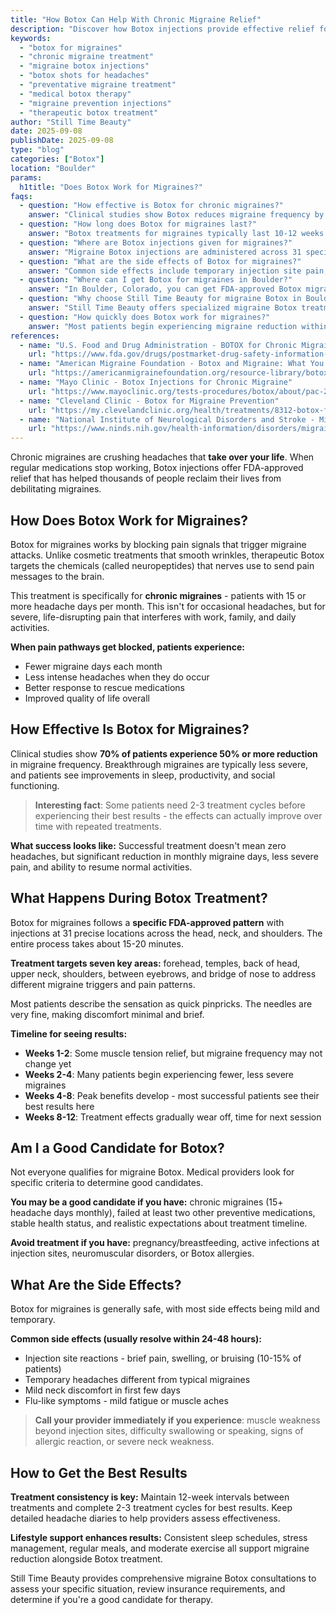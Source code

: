 ```yaml
---
title: "How Botox Can Help With Chronic Migraine Relief"
description: "Discover how Botox injections provide effective relief for chronic migraines. Learn about treatment benefits, procedures, costs, and what to expect from medical Botox therapy."
keywords: 
  - "botox for migraines"
  - "chronic migraine treatment"
  - "migraine botox injections"
  - "botox shots for headaches"
  - "preventative migraine treatment"
  - "medical botox therapy"
  - "migraine prevention injections"
  - "therapeutic botox treatment"
author: "Still Time Beauty"
date: 2025-09-08
publishDate: 2025-09-08
type: "blog"
categories: ["Botox"]
location: "Boulder"
params:
  h1title: "Does Botox Work for Migraines?"
faqs:
  - question: "How effective is Botox for chronic migraines?"
    answer: "Clinical studies show Botox reduces migraine frequency by 50% or more in approximately 70% of patients with chronic migraines. The treatment typically decreases both the number of migraine days per month and the intensity of headache pain."
  - question: "How long does Botox for migraines last?"
    answer: "Botox treatments for migraines typically last 10-12 weeks. Patients usually receive injections every 3 months to maintain optimal migraine prevention. Some patients may experience longer-lasting effects after multiple treatment sessions."
  - question: "Where are Botox injections given for migraines?"
    answer: "Migraine Botox injections are administered across 31 specific sites including the forehead, temples, back of the head, neck, and upper shoulders. The treatment follows FDA-approved injection patterns targeting muscles involved in migraine pain pathways."
  - question: "What are the side effects of Botox for migraines?"
    answer: "Common side effects include temporary injection site pain, mild bruising, and occasional headache immediately after treatment. Rare side effects may include neck weakness or flu-like symptoms. Most side effects resolve within 24-48 hours."
  - question: "Where can I get Botox for migraines in Boulder?"
    answer: "In Boulder, Colorado, you can get FDA-approved Botox migraine treatments at Still Time Beauty, where our Board-Certified Nurse Practitioner specializes in therapeutic Botox injections for chronic migraine prevention with proven results."
  - question: "Why choose Still Time Beauty for migraine Botox in Boulder?"
    answer: "Still Time Beauty offers specialized migraine Botox treatments in Boulder with a Board-Certified Nurse Practitioner, personalized treatment plans, comprehensive follow-up care, and a comfortable clinical environment designed for therapeutic treatments."
  - question: "How quickly does Botox work for migraines?"
    answer: "Most patients begin experiencing migraine reduction within 2-4 weeks after their first treatment. Maximum benefits typically develop by 6-8 weeks. Some patients may require 2-3 treatment cycles to achieve optimal results."
references:
  - name: "U.S. Food and Drug Administration - BOTOX for Chronic Migraine"
    url: "https://www.fda.gov/drugs/postmarket-drug-safety-information-patients-and-providers/botox-onabotulinumtoxina-chronic-migraine"
  - name: "American Migraine Foundation - Botox and Migraine: What You Need to Know"
    url: "https://americanmigrainefoundation.org/resource-library/botox-and-migraine/"
  - name: "Mayo Clinic - Botox Injections for Chronic Migraine"
    url: "https://www.mayoclinic.org/tests-procedures/botox/about/pac-20384658"
  - name: "Cleveland Clinic - Botox for Migraine Prevention"
    url: "https://my.clevelandclinic.org/health/treatments/8312-botox-for-migraine-prevention"
  - name: "National Institute of Neurological Disorders and Stroke - Migraine Research and Treatment"
    url: "https://www.ninds.nih.gov/health-information/disorders/migraine"
---
```


Chronic migraines are crushing headaches that **take over your life**. When regular medications stop working, Botox injections offer FDA-approved relief that has helped thousands of people reclaim their lives from debilitating migraines.

## How Does Botox Work for Migraines?

Botox for migraines works by blocking pain signals that trigger migraine attacks. Unlike cosmetic treatments that smooth wrinkles, therapeutic Botox targets the chemicals (called neuropeptides) that nerves use to send pain messages to the brain.

This treatment is specifically for **chronic migraines** - patients with 15 or more headache days per month. This isn't for occasional headaches, but for severe, life-disrupting pain that interferes with work, family, and daily activities.

**When pain pathways get blocked, patients experience:**
- Fewer migraine days each month
- Less intense headaches when they do occur
- Better response to rescue medications
- Improved quality of life overall

## How Effective Is Botox for Migraines?

Clinical studies show **70% of patients experience 50% or more reduction** in migraine frequency. Breakthrough migraines are typically less severe, and patients see improvements in sleep, productivity, and social functioning.

> **Interesting fact**: Some patients need 2-3 treatment cycles before experiencing their best results - the effects can actually improve over time with repeated treatments.

**What success looks like:** Successful treatment doesn't mean zero headaches, but significant reduction in monthly migraine days, less severe pain, and ability to resume normal activities.

## What Happens During Botox Treatment?

Botox for migraines follows a **specific FDA-approved pattern** with injections at 31 precise locations across the head, neck, and shoulders. The entire process takes about 15-20 minutes.

**Treatment targets seven key areas:** forehead, temples, back of head, upper neck, shoulders, between eyebrows, and bridge of nose to address different migraine triggers and pain patterns.

Most patients describe the sensation as quick pinpricks. The needles are very fine, making discomfort minimal and brief.

**Timeline for seeing results:**
- **Weeks 1-2**: Some muscle tension relief, but migraine frequency may not change yet
- **Weeks 2-4**: Many patients begin experiencing fewer, less severe migraines
- **Weeks 4-8**: Peak benefits develop - most successful patients see their best results here
- **Weeks 8-12**: Treatment effects gradually wear off, time for next session

## Am I a Good Candidate for Botox?

Not everyone qualifies for migraine Botox. Medical providers look for specific criteria to determine good candidates.

**You may be a good candidate if you have:** chronic migraines (15+ headache days monthly), failed at least two other preventive medications, stable health status, and realistic expectations about treatment timeline.

**Avoid treatment if you have:** pregnancy/breastfeeding, active infections at injection sites, neuromuscular disorders, or Botox allergies.

## What Are the Side Effects?

Botox for migraines is generally safe, with most side effects being mild and temporary.

**Common side effects (usually resolve within 24-48 hours):**
- Injection site reactions - brief pain, swelling, or bruising (10-15% of patients)
- Temporary headaches different from typical migraines
- Mild neck discomfort in first few days
- Flu-like symptoms - mild fatigue or muscle aches

> **Call your provider immediately if you experience**: muscle weakness beyond injection sites, difficulty swallowing or speaking, signs of allergic reaction, or severe neck weakness.

## How to Get the Best Results

**Treatment consistency is key:** Maintain 12-week intervals between treatments and complete 2-3 treatment cycles for best results. Keep detailed headache diaries to help providers assess effectiveness.

**Lifestyle support enhances results:** Consistent sleep schedules, stress management, regular meals, and moderate exercise all support migraine reduction alongside Botox treatment.

Still Time Beauty provides comprehensive migraine Botox consultations to assess your specific situation, review insurance requirements, and determine if you're a good candidate for therapy.